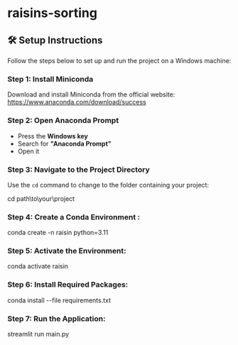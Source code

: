 # raisins-sorting


## 🛠️ Setup Instructions

Follow the steps below to set up and run the project on a Windows machine:

### Step 1: Install Miniconda

Download and install Miniconda from the official website:  
https://www.anaconda.com/download/success

### Step 2: Open Anaconda Prompt

- Press the **Windows key**
- Search for **"Anaconda Prompt"**
- Open it

### Step 3: Navigate to the Project Directory

Use the `cd` command to change to the folder containing your project:

cd path\to\your\project

### Step 4: Create a Conda Environment : 

conda create -n raisin python=3.11

### Step 5: Activate the Environment: 

conda activate raisin


### Step 6: Install Required Packages:
 conda install --file requirements.txt

### Step 7: Run the Application: 

streamlit run main.py